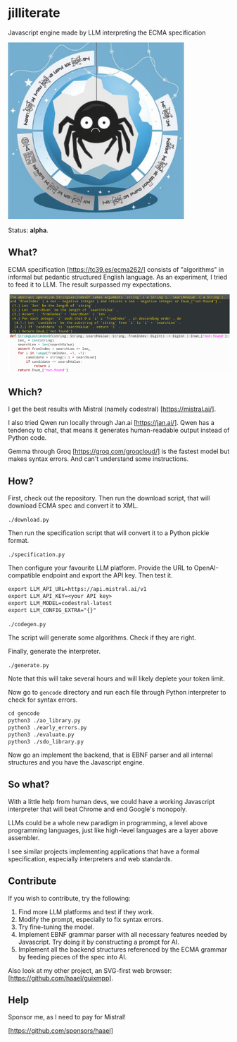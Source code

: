 # jilliterate
Javascript engine made by LLM interpreting the ECMA specification

<img src="varia/logo-1.png" height="400">

Status: **alpha**.

## What?

ECMA specification [https://tc39.es/ecma262/] consists of "algorithms" in informal but pedantic structured English language.
As an experiment, I tried to feed it to LLM. The result surpassed my expectations.

![code comparison](varia/codegen-comparison.png)

## Which?

I get the best results with Mistral (namely codestral) [https://mistral.ai/].

I also tried Qwen run locally through Jan.ai [https://jan.ai/]. Qwen has a tendency to chat, that means it generates
human-readable output instead of Python code.

Gemma through Groq [https://groq.com/groqcloud/] is the fastest model but makes syntax errors. And can't understand some instructions.


## How?

First, check out the repository.
Then run the download script, that will download ECMA spec and convert it to XML.

`./download.py`

Then run the specification script that will convert it to a Python pickle format.

`./specification.py`

Then configure your favourite LLM platform. Provide the URL to OpenAI-compatible endpoint and export the API key. Then test it.

```
export LLM_API_URL=https://api.mistral.ai/v1
export LLM_API_KEY=<your API key>
export LLM_MODEL=codestral-latest
export LLM_CONFIG_EXTRA="{}"

./codegen.py
```

The script will generate some algorithms. Check if they are right.

Finally, generate the interpreter.

`./generate.py`

Note that this will take several hours and will likely deplete your token limit.

Now go to `gencode` directory and run each file through Python interpreter to check for syntax errors.

```
cd gencode
python3 ./ao_library.py
python3 ./early_errors.py
python3 ./evaluate.py
python3 ./sdo_library.py
```

Now go an implement the backend, that is EBNF parser and all internal structures and you have the Javascript engine.

## So what?

With a little help from human devs, we could have a working Javascript interpreter that will beat Chrome and end Google's monopoly.

LLMs could be a whole new paradigm in programming, a level above programming languages, just like high-level languages are a layer
above assembler.

I see similar projects implementing applications that have a formal specification, especially interpreters and web standards.

## Contribute

If you wish to contribute, try the following:

1. Find more LLM platforms and test if they work.
2. Modify the prompt, especially to fix syntax errors.
3. Try fine-tuning the model.
4. Implement EBNF grammar parser with all necessary features needed by Javascript. Try doing it by constructing a prompt for AI.
5. Implement all the backend structures referenced by the ECMA grammar by feeding pieces of the spec into AI.

Also look at my other project, an SVG-first web browser: [https://github.com/haael/guixmpp].

## Help

Sponsor me, as I need to pay for Mistral!

[https://github.com/sponsors/haael]

